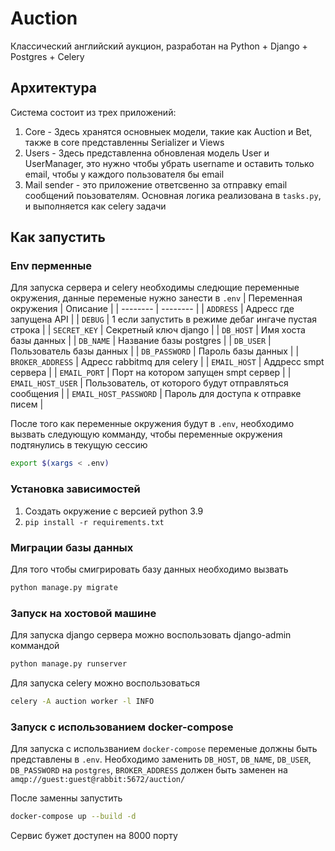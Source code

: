 # Auction
Классический английский аукцион, разработан на Python + Django + Postgres + Celery

## Архитектура
Система состоит из трех приложений:
1. Core - Здесь хранятся основныек модели, такие как Auction и Bet, также в core представленны Serializer и Views
2. Users - Здесь представленна обновленая модель User и UserManager, это нужно чтобы убрать username и оставить только email, чтобы у каждого пользователя бы email
3. Mail sender - это приложение ответсвенно за отправку email сообщений поьзователям. Основная логика реализована в `tasks.py`, и выполняется как celery задачи

## Как запустить

### Env перменные

Для запуска сервера и celery необходимы следющие переменные окружения, данные переменые нужно занести в `.env`
|  Переменная окружения | Описание |
| -------- | -------- |
| `ADDRESS` | Адресс где запущена API |
| `DEBUG` | 1 если запустить в режиме дебаг ингаче пустая строка |
| `SECRET_KEY` | Секретный ключ django |
| `DB_HOST` | Имя хоста базы данных  |
| `DB_NAME` | Название базы postgres |
| `DB_USER` | Пользователь базы данных |
| `DB_PASSWORD` | Пароль базы данных |
| `BROKER_ADDRESS` | Адресс rabbitmq для celery |
| `EMAIL_HOST` | Аддресс smpt сервера |
| `EMAIL_PORT` | Порт на котором запущен smpt сервер |
| `EMAIL_HOST_USER` | Пользователь, от которого будут отправляться сообщения |
| `EMAIL_HOST_PASSWORD` | Пароль для доступа к отправке писем |

После того как переменные окружения будут в `.env`, необходимо вызвать следующую комманду, чтобы переменные окружения подтянулись в текущую сессию
```bash
export $(xargs < .env)
```
### Установка зависимостей
1. Создать окружение с версией python 3.9
2. `pip install -r requirements.txt`

### Миграции базы данных
Для того чтобы смигрировать базу данных необходимо вызвать
```bash
python manage.py migrate
```

### Запуск на хостовой машине
Для запуска django сервера можно воспользовать django-admin коммандой
```bash
python manage.py runserver
```
Для запуска celery можно воспользоваться 
```bash
celery -A auction worker -l INFO
```

### Запуск с использованием docker-compose
Для запуска с использванием `docker-compose` переменые должны быть представлены в `.env`. 
Необходимо заменить `DB_HOST`, `DB_NAME`, `DB_USER`, `DB_PASSWORD` на `postgres`, `BROKER_ADDRESS` должен быть заменен на `amqp://guest:guest@rabbit:5672/auction/`

После заменны запустить 
```bash
docker-compose up --build -d 
```
Сервис бужет доступен на 8000 порту

